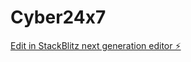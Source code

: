 # Cyber24x7

[Edit in StackBlitz next generation editor ⚡️](https://stackblitz.com/~/github.com/imrlovepreet/Cyber24x7)